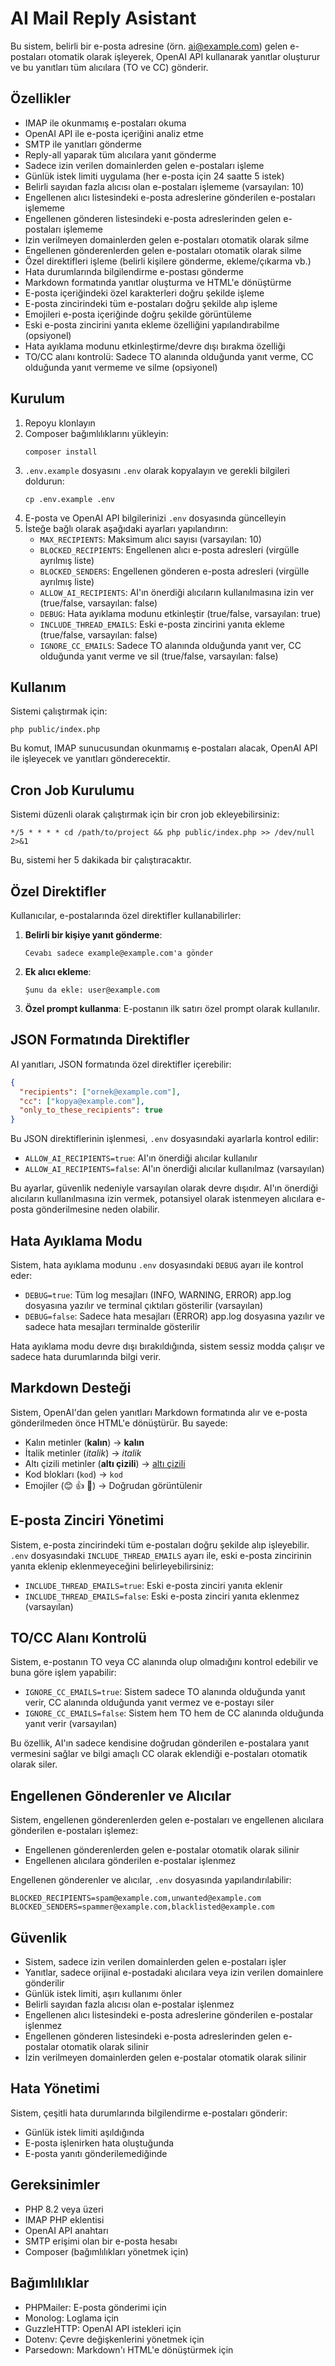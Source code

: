 # AI Mail Reply Asistant

Bu sistem, belirli bir e-posta adresine (örn. ai@example.com) gelen e-postaları otomatik olarak işleyerek, OpenAI API kullanarak yanıtlar oluşturur ve bu yanıtları tüm alıcılara (TO ve CC) gönderir.

## Özellikler

- IMAP ile okunmamış e-postaları okuma
- OpenAI API ile e-posta içeriğini analiz etme
- SMTP ile yanıtları gönderme
- Reply-all yaparak tüm alıcılara yanıt gönderme
- Sadece izin verilen domainlerden gelen e-postaları işleme
- Günlük istek limiti uygulama (her e-posta için 24 saatte 5 istek)
- Belirli sayıdan fazla alıcısı olan e-postaları işlememe (varsayılan: 10)
- Engellenen alıcı listesindeki e-posta adreslerine gönderilen e-postaları işlememe
- Engellenen gönderen listesindeki e-posta adreslerinden gelen e-postaları işlememe
- İzin verilmeyen domainlerden gelen e-postaları otomatik olarak silme
- Engellenen gönderenlerden gelen e-postaları otomatik olarak silme
- Özel direktifleri işleme (belirli kişilere gönderme, ekleme/çıkarma vb.)
- Hata durumlarında bilgilendirme e-postası gönderme
- Markdown formatında yanıtlar oluşturma ve HTML'e dönüştürme
- E-posta içeriğindeki özel karakterleri doğru şekilde işleme
- E-posta zincirindeki tüm e-postaları doğru şekilde alıp işleme
- Emojileri e-posta içeriğinde doğru şekilde görüntüleme
- Eski e-posta zincirini yanıta ekleme özelliğini yapılandırabilme (opsiyonel)
- Hata ayıklama modunu etkinleştirme/devre dışı bırakma özelliği
- TO/CC alanı kontrolü: Sadece TO alanında olduğunda yanıt verme, CC olduğunda yanıt vermeme ve silme (opsiyonel)

## Kurulum

1. Repoyu klonlayın
2. Composer bağımlılıklarını yükleyin:
   ```
   composer install
   ```
3. `.env.example` dosyasını `.env` olarak kopyalayın ve gerekli bilgileri doldurun:
   ```
   cp .env.example .env
   ```
4. E-posta ve OpenAI API bilgilerinizi `.env` dosyasında güncelleyin
5. İsteğe bağlı olarak aşağıdaki ayarları yapılandırın:
   - `MAX_RECIPIENTS`: Maksimum alıcı sayısı (varsayılan: 10)
   - `BLOCKED_RECIPIENTS`: Engellenen alıcı e-posta adresleri (virgülle ayrılmış liste)
   - `BLOCKED_SENDERS`: Engellenen gönderen e-posta adresleri (virgülle ayrılmış liste)
   - `ALLOW_AI_RECIPIENTS`: AI'ın önerdiği alıcıların kullanılmasına izin ver (true/false, varsayılan: false)
   - `DEBUG`: Hata ayıklama modunu etkinleştir (true/false, varsayılan: true)
   - `INCLUDE_THREAD_EMAILS`: Eski e-posta zincirini yanıta ekleme (true/false, varsayılan: false)
    - `IGNORE_CC_EMAILS`: Sadece TO alanında olduğunda yanıt ver, CC olduğunda yanıt verme ve sil (true/false, varsayılan: false)

## Kullanım

Sistemi çalıştırmak için:

```
php public/index.php
```

Bu komut, IMAP sunucusundan okunmamış e-postaları alacak, OpenAI API ile işleyecek ve yanıtları gönderecektir.

## Cron Job Kurulumu

Sistemi düzenli olarak çalıştırmak için bir cron job ekleyebilirsiniz:

```
*/5 * * * * cd /path/to/project && php public/index.php >> /dev/null 2>&1
```

Bu, sistemi her 5 dakikada bir çalıştıracaktır.

## Özel Direktifler

Kullanıcılar, e-postalarında özel direktifler kullanabilirler:

1. **Belirli bir kişiye yanıt gönderme**:
   ```
   Cevabı sadece example@example.com'a gönder
   ```

2. **Ek alıcı ekleme**:
   ```
   Şunu da ekle: user@example.com
   ```

3. **Özel prompt kullanma**:
   E-postanın ilk satırı özel prompt olarak kullanılır.

## JSON Formatında Direktifler

AI yanıtları, JSON formatında özel direktifler içerebilir:

```json
{
  "recipients": ["ornek@example.com"],
  "cc": ["kopya@example.com"],
  "only_to_these_recipients": true
}
```

Bu JSON direktiflerinin işlenmesi, `.env` dosyasındaki ayarlarla kontrol edilir:

- `ALLOW_AI_RECIPIENTS=true`: AI'ın önerdiği alıcılar kullanılır
- `ALLOW_AI_RECIPIENTS=false`: AI'ın önerdiği alıcılar kullanılmaz (varsayılan)

Bu ayarlar, güvenlik nedeniyle varsayılan olarak devre dışıdır. AI'ın önerdiği alıcıların kullanılmasına izin vermek, potansiyel olarak istenmeyen alıcılara e-posta gönderilmesine neden olabilir.

## Hata Ayıklama Modu

Sistem, hata ayıklama modunu `.env` dosyasındaki `DEBUG` ayarı ile kontrol eder:

- `DEBUG=true`: Tüm log mesajları (INFO, WARNING, ERROR) app.log dosyasına yazılır ve terminal çıktıları gösterilir (varsayılan)
- `DEBUG=false`: Sadece hata mesajları (ERROR) app.log dosyasına yazılır ve sadece hata mesajları terminalde gösterilir

Hata ayıklama modu devre dışı bırakıldığında, sistem sessiz modda çalışır ve sadece hata durumlarında bilgi verir.

## Markdown Desteği

Sistem, OpenAI'dan gelen yanıtları Markdown formatında alır ve e-posta gönderilmeden önce HTML'e dönüştürür. Bu sayede:

- Kalın metinler (**kalın**) → <strong>kalın</strong>
- İtalik metinler (*italik*) → <em>italik</em>
- Altı çizili metinler (__altı çizili__) → <u>altı çizili</u>
- Kod blokları (`kod`) → <code>kod</code>
- Emojiler (😊 👍 🎉) → Doğrudan görüntülenir

## E-posta Zinciri Yönetimi

Sistem, e-posta zincirindeki tüm e-postaları doğru şekilde alıp işleyebilir. `.env` dosyasındaki `INCLUDE_THREAD_EMAILS` ayarı ile, eski e-posta zincirinin yanıta eklenip eklenmeyeceğini belirleyebilirsiniz:

- `INCLUDE_THREAD_EMAILS=true`: Eski e-posta zinciri yanıta eklenir
- `INCLUDE_THREAD_EMAILS=false`: Eski e-posta zinciri yanıta eklenmez (varsayılan)

## TO/CC Alanı Kontrolü

Sistem, e-postanın TO veya CC alanında olup olmadığını kontrol edebilir ve buna göre işlem yapabilir:

- `IGNORE_CC_EMAILS=true`: Sistem sadece TO alanında olduğunda yanıt verir, CC alanında olduğunda yanıt vermez ve e-postayı siler
- `IGNORE_CC_EMAILS=false`: Sistem hem TO hem de CC alanında olduğunda yanıt verir (varsayılan)

Bu özellik, AI'ın sadece kendisine doğrudan gönderilen e-postalara yanıt vermesini sağlar ve bilgi amaçlı CC olarak eklendiği e-postaları otomatik olarak siler.

## Engellenen Gönderenler ve Alıcılar

Sistem, engellenen gönderenlerden gelen e-postaları ve engellenen alıcılara gönderilen e-postaları işlemez:

- Engellenen gönderenlerden gelen e-postalar otomatik olarak silinir
- Engellenen alıcılara gönderilen e-postalar işlenmez

Engellenen gönderenler ve alıcılar, `.env` dosyasında yapılandırılabilir:

```
BLOCKED_RECIPIENTS=spam@example.com,unwanted@example.com
BLOCKED_SENDERS=spammer@example.com,blacklisted@example.com
```

## Güvenlik

- Sistem, sadece izin verilen domainlerden gelen e-postaları işler
- Yanıtlar, sadece orijinal e-postadaki alıcılara veya izin verilen domainlere gönderilir
- Günlük istek limiti, aşırı kullanımı önler
- Belirli sayıdan fazla alıcısı olan e-postalar işlenmez
- Engellenen alıcı listesindeki e-posta adreslerine gönderilen e-postalar işlenmez
- Engellenen gönderen listesindeki e-posta adreslerinden gelen e-postalar otomatik olarak silinir
- İzin verilmeyen domainlerden gelen e-postalar otomatik olarak silinir

## Hata Yönetimi

Sistem, çeşitli hata durumlarında bilgilendirme e-postaları gönderir:

- Günlük istek limiti aşıldığında
- E-posta işlenirken hata oluştuğunda
- E-posta yanıtı gönderilemediğinde

## Gereksinimler

- PHP 8.2 veya üzeri
- IMAP PHP eklentisi
- OpenAI API anahtarı
- SMTP erişimi olan bir e-posta hesabı
- Composer (bağımlılıkları yönetmek için)

## Bağımlılıklar

- PHPMailer: E-posta gönderimi için
- Monolog: Loglama için
- GuzzleHTTP: OpenAI API istekleri için
- Dotenv: Çevre değişkenlerini yönetmek için
- Parsedown: Markdown'ı HTML'e dönüştürmek için